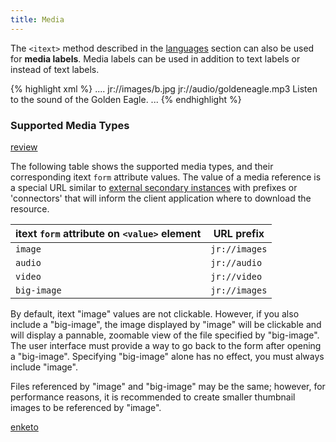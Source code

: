 ```yaml
---
title: Media
---
```


The `<itext>` method described in the [languages](#languages) section can also be used for **media labels**. Media labels can be used in addition to text labels or instead of text labels. 

{% highlight xml %}
....
<itext> 
    <translation default=true() lang="English">
        <text id="/widgets/select_widgets/grid_test/b:label">
            <value form="image">jr://images/b.jpg</value>
        </text>
        <text id="/widgets/display_widgets/text_media:label">
            <value form="audio">jr://audio/goldeneagle.mp3</value>
            <value>Listen to the sound of the Golden Eagle.</value>
        </text>
    </translation>
</itext>
...
{% endhighlight %}

### Supported Media Types

[review](# "Not correct, but not clear what to replace it with.")

The following table shows the supported media types, and their corresponding itext `form` attribute values. The value of a media reference is a special URL similar to [external secondary instances](#secondary-instances---external) with prefixes or 'connectors' that will inform the client application where to download the resource.

| itext `form` attribute on `<value>` element | URL prefix
----------------|----------------
| `image`        | `jr://images`
| `audio`        | `jr://audio`
|  `video`        | `jr://video`
|  `big-image`    | `jr://images`


By default, itext "image" values are not clickable. However, if you also include a "big-image", the image displayed by "image" will be clickable and will display a pannable, zoomable view of the file specified by "big-image". The user interface must provide a way to go back to the form after opening a "big-image". Specifying "big-image" alone has no effect, you must always include "image".

Files referenced by "image" and "big-image" may be the same; however, for performance reasons, it is recommended to create smaller thumbnail images to be referenced by "image".

[enketo](# "'big-image' is not supported in Enketo.")

